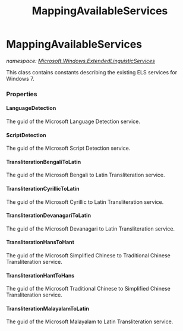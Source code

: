 ﻿---
title: MappingAvailableServices
---

# MappingAvailableServices
_namespace: [Microsoft.Windows.ExtendedLinguisticServices](N-Microsoft.Windows.ExtendedLinguisticServices.html)_

This class contains constants describing the existing ELS services for Windows 7.



### Properties

#### LanguageDetection
The guid of the Microsoft Language Detection service.
#### ScriptDetection
The guid of the Microsoft Script Detection service.
#### TransliterationBengaliToLatin
The guid of the Microsoft Bengali to Latin Transliteration service.
#### TransliterationCyrillicToLatin
The guid of the Microsoft Cyrillic to Latin Transliteration service.
#### TransliterationDevanagariToLatin
The guid of the Microsoft Devanagari to Latin Transliteration service.
#### TransliterationHansToHant
The guid of the Microsoft Simplified Chinese to Traditional Chinese Transliteration service.
#### TransliterationHantToHans
The guid of the Microsoft Traditional Chinese to Simplified Chinese Transliteration service.
#### TransliterationMalayalamToLatin
The guid of the Microsoft Malayalam to Latin Transliteration service.

